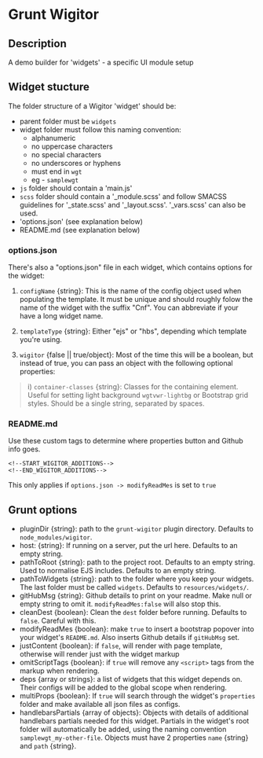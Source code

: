 # Grunt Wigitor

## Description
A demo builder for 'widgets' - a specific UI module setup

## Widget stucture
The folder structure of a Wigitor 'widget' should be:
- parent folder must be `widgets`
- widget folder must follow this naming convention: 
  - alphanumeric 
  - no uppercase characters
  - no special characters
  - no underscores or hyphens
  - must end in `wgt`
  - eg - `samplewgt`
- `js` folder should contain a 'main.js'
- `scss` folder should contain a '_module.scss' and follow SMACSS guidelines for '_state.scss' and '_layout.scss'. '_vars.scss' can also be used.
- 'options.json' (see explanation below)
- README.md (see explanation below)

### options.json
There's also a "options.json" file in each widget, which contains options for the widget:

1. `configName` {string}: This is the name of the config object used when populating the template. It must be unique and should roughly folow the name of the widget with the suffix "Cnf". You can abbreviate if your have a long widget name.

2. `templateType` {string}: Either "ejs" or "hbs", depending which template you're using.

3. `wigitor` {false || true/object}: Most of the time this will be a boolean, but instead of true, you can pass an object with the following optional properties:
> i) `container-classes` {string}: Classes for the containing element. Useful for setting light background `wgtvwr-lightbg` or Bootstrap grid styles. Should be a single string, separated by spaces.

### README.md
Use these custom tags to determine where properties button and Github info goes.
```
<!--START_WIGITOR_ADDITIONS-->
<!--END_WIGITOR_ADDITIONS-->
```
This only applies if `options.json -> modifyReadMes` is set to `true`


## Grunt options
- pluginDir {string}: path to the `grunt-wigitor` plugin directory. Defaults to `node_modules/wigitor`.
- host: {string}: If running on a server, put the url here. Defaults to an empty string.
- pathToRoot {string}: path to the project root. Defaults to an empty string. Used to normalise EJS includes. Defaults to an empty string.
- pathToWidgets {string}: path to the folder where you keep your widgets. The last folder must be called `widgets`. Defaults to `resources/widgets/`.
- gitHubMsg {string}: Github details to print on your readme. Make null or empty string to omit it. `modifyReadMes:false` will also stop this.
- cleanDest {boolean}: Clean the `dest` folder before running. Defaults to `false`. Careful with this.
- modifyReadMes {boolean}: make `true` to insert a bootstrap popover into your widget's `README.md`. Also inserts Github details if `gitHubMsg` set.
- justContent {boolean}: if `false`, will render with page template, otherwise will render just with the widget markup
- omitScriptTags {boolean}: if `true` will remove any `<script>` tags from the markup when rendering.
- deps {array or strings}: a list of widgets that this widget depends on. Their configs will be added to the global scope when rendering.
- multiProps {boolean}: If `true` will search through the widget's `properties` folder and make available all json files as configs.
- handlebarsPartials {array of objects}: Objects with details of additional handlebars partials needed for this widget. Partials in the widget's root folder will automatically be added, using the naming convention `samplewgt_my-other-file`. Objects must have 2 properties `name` {string} and `path` {string}.